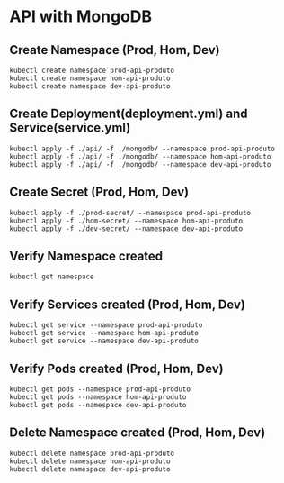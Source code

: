 # API with MongoDB

## Create Namespace (Prod, Hom, Dev)
```
kubectl create namespace prod-api-produto
kubectl create namespace hom-api-produto
kubectl create namespace dev-api-produto
```

## Create Deployment(deployment.yml) and Service(service.yml)
```
kubectl apply -f ./api/ -f ./mongodb/ --namespace prod-api-produto
kubectl apply -f ./api/ -f ./mongodb/ --namespace hom-api-produto
kubectl apply -f ./api/ -f ./mongodb/ --namespace dev-api-produto
```

## Create Secret (Prod, Hom, Dev)
```
kubectl apply -f ./prod-secret/ --namespace prod-api-produto
kubectl apply -f ./hom-secret/ --namespace hom-api-produto
kubectl apply -f ./dev-secret/ --namespace dev-api-produto
```

## Verify Namespace created 
```
kubectl get namespace
```

## Verify Services created (Prod, Hom, Dev)
```
kubectl get service --namespace prod-api-produto
kubectl get service --namespace hom-api-produto
kubectl get service --namespace dev-api-produto
```

## Verify Pods created (Prod, Hom, Dev)
```
kubectl get pods --namespace prod-api-produto
kubectl get pods --namespace hom-api-produto
kubectl get pods --namespace dev-api-produto
```

## Delete Namespace created (Prod, Hom, Dev)
```
kubectl delete namespace prod-api-produto
kubectl delete namespace hom-api-produto
kubectl delete namespace dev-api-produto